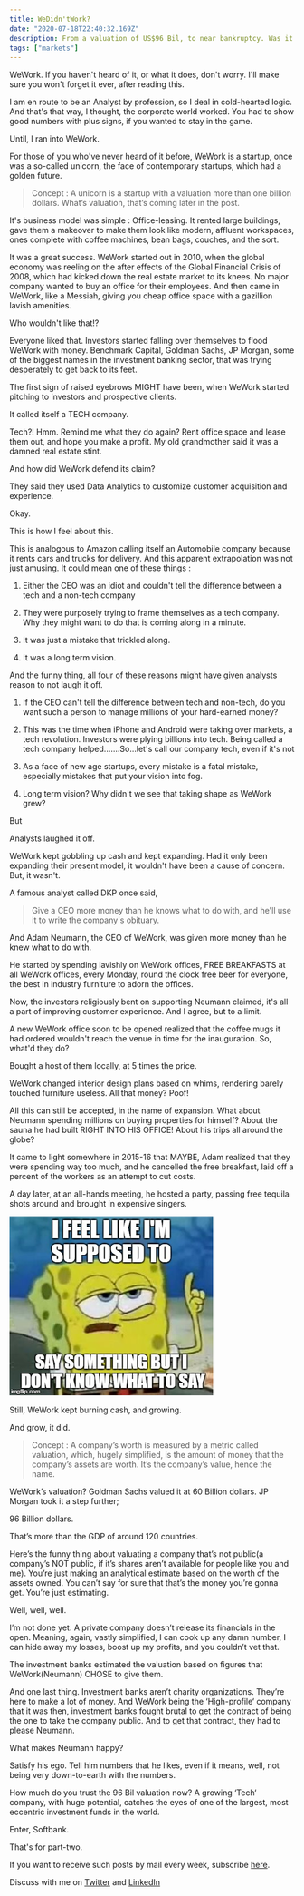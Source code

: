 ```yaml
---
title: WeDidn'tWork?
date: "2020-07-18T22:40:32.169Z"
description: From a valuation of US$96 Bil, to near bankruptcy. Was it a changing-the-world plan always, or an elaborate scheme to make some quick money?
tags: ["markets"]
---
```


WeWork. If you haven't heard of it, or what it does, don't worry. I'll make sure you won't forget it ever, after reading this. 

I am en route to be an Analyst by profession, so I deal in cold-hearted logic. And that's that way, I thought, the corporate world worked. You had to show good numbers with plus signs, if you wanted to stay in the game. 

Until, I ran into WeWork.

For those of you who've never heard of it before, WeWork is a startup, once was a so-called unicorn, the face of contemporary startups, which had a golden future. 

> Concept : A unicorn is a startup with a valuation more than one billion dollars. What’s 
> valuation, that’s coming later in the post.

It's business model was simple : Office-leasing. It rented large buildings, gave them a makeover to make them look like modern, affluent workspaces, ones complete with coffee machines, bean bags, couches, and the sort.

It was a great success. WeWork started out in 2010, when the global economy was reeling on the after effects of the Global Financial Crisis of 2008, which had kicked down the real estate market to its knees. No major company wanted to buy an office for their employees. And then came in WeWork, like a Messiah, giving you cheap office space with a gazillion lavish amenities. 

Who wouldn't like that!?

Everyone liked that. Investors started falling over themselves to flood WeWork with money. Benchmark Capital, Goldman Sachs, JP Morgan, some of the biggest names in the investment banking sector, that was trying desperately to get back to its feet.

The first sign of raised eyebrows MIGHT have been, when WeWork started pitching to investors and prospective clients. 

It called itself a TECH company. 

Tech?! Hmm. Remind me what they do again? Rent office space and lease them out, and hope you make a profit. My old grandmother said it was a damned real estate stint. 

And how did WeWork defend its claim?

They said they used Data Analytics to customize customer acquisition and experience.

Okay.

This is how I feel about this.


This is analogous to Amazon calling itself an Automobile company because it rents cars and trucks for delivery. And this apparent extrapolation was not just amusing. It could mean one of these things : 

1. Either the CEO was an idiot and couldn't tell the difference between a tech and a non-tech company

2. They were purposely trying to frame themselves as a tech company. Why they might want to do that is coming along in a minute.

3. It was just a mistake that trickled along.

4. It was a long term vision.

And the funny thing, all four of these reasons might have given analysts reason to not laugh it off.

1. If the CEO can't tell the difference between tech and non-tech, do you want such a person to manage millions of your hard-earned money?

2. This was the time when iPhone and Android were taking over markets, a tech revolution. Investors were plying billions into tech. Being called a tech company helped.......So...let's call our company tech, even if it's not

3. As a face of new age startups, every mistake is a fatal mistake, especially mistakes that put your vision into fog.

4. Long term vision? Why didn't we see that taking shape as WeWork grew?

But

Analysts laughed it off.

WeWork kept gobbling up cash and kept expanding. Had it only been expanding their present model, it wouldn't have been a cause of concern. But, it wasn't.

A famous analyst called DKP once said,
> Give a CEO more money than he knows what to do with, and he'll use it to write the company's 
> obituary.

And Adam Neumann, the CEO of WeWork, was given more money than he knew what to do with.

He started by spending lavishly on WeWork offices, FREE BREAKFASTS at all WeWork offices, every Monday, round the clock free beer for everyone, the best in industry furniture to adorn the offices. 

Now, the investors religiously bent on supporting Neumann claimed, it's all a part of improving customer experience. And I agree, but to a limit.

A new WeWork office soon to be opened realized that the coffee mugs it had ordered wouldn't reach the venue in time for the inauguration. So, what'd they do?

Bought a host of them locally, at 5 times the price.

WeWork changed interior design plans based on whims, rendering barely touched furniture useless. All that money? Poof!

All this can still be accepted, in the name of expansion. What about Neumann spending millions on buying properties for himself? About the sauna he had built RIGHT INTO HIS OFFICE! About his trips all around the globe? 

It came to light somewhere in 2015-16 that MAYBE, Adam realized that they were spending way too much, and he cancelled the free breakfast, laid off a percent of the workers as an attempt to cut costs.

A day later, at an all-hands meeting, he hosted a party, passing free tequila shots around and brought in expensive singers. 

![](./what-to-say.jpg)

Still, WeWork kept burning cash, and growing. 

And grow, it did.

> Concept : A company’s worth is measured by a metric called valuation, which, hugely 
> simplified, is the amount of money that the company’s assets are worth. It’s the company’s 
> value, hence the name.

WeWork’s valuation? Goldman Sachs valued it at 60 Billion dollars. JP Morgan took it a step further;

96 Billion dollars.

That’s more than the GDP of around 120 countries.

Here’s the funny thing about valuating a company that’s not public(a company’s NOT public, if it’s shares aren’t available for people like you and me). You’re just making an analytical estimate based on the worth of the assets owned. You can’t say for sure that that’s the money you’re gonna get. You’re just estimating.

Well, well, well.

I’m not done yet. A private company doesn’t release its financials in the open. Meaning, again, vastly simplified, I can cook up any damn number, I can hide away my losses, boost up my profits, and you couldn’t vet that.

The investment banks estimated the valuation based on figures that WeWork(Neumann) CHOSE to give them.

And one last thing. Investment banks aren’t charity organizations. They’re here to make a lot of money. And WeWork being the ‘High-profile‘ company that it was then, investment banks fought brutal to get the contract of being the one to take the company public. And to get that contract, they had to please Neumann.

What makes Neumann happy?

Satisfy his ego. Tell him numbers that he likes, even if it means, well, not being very down-to-earth with the numbers.

How much do you trust the 96 Bil valuation now? A growing ‘Tech‘ company, with huge potential, catches the eyes of one of the largest, most eccentric investment funds in the world.

Enter, Softbank.

That's for part-two.

If you want to receive such posts by mail every week, subscribe [here](https://dkprobesmarket.substack.com/subscribe).

Discuss with me on [Twitter](https://twitter.com/dkp1903) and [LinkedIn](https://linkedin.com/in/dkp1903)